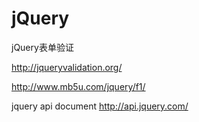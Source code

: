 # jQuery
jQuery表单验证

http://jqueryvalidation.org/

http://www.mb5u.com/jquery/f1/

jquery api document 
http://api.jquery.com/
